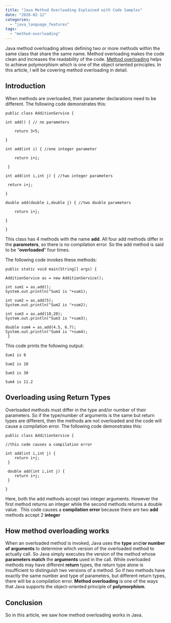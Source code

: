```yaml
---
title: "Java Method Overloading Explained with Code Samples"
date: "2020-02-12"
categories: 
  - "java_language_features"
tags: 
  - "method-overloading"
---
```


Java method overloading allows defining two or more methods within the same class that share the same name. Method overloading makes the code clean and increases the readability of the code. [Method overloading](https://learnjava.co.in/object-oriented-principles-in-java/) helps to achieve polymorphism which is one of the object oriented principles. In this article, I will be covering method overloading in detail.

## Introduction

When methods are overloaded, their parameter declarations need to be different. The following code demonstrates this:

```
public class AdditionService {

int add() { // no parameters

    return 3+5;

}

int add(int i) { //one integer parameter

    return i+i;

 }

int add(int i,int j) { //two integer parameters

 return i+j;

}

double add(double i,double j) { //two double parameters

    return i+j;

}

}
```

This class has 4 methods with the name **add**. All four add methods differ in the **parameters**, so there is no compilation error. So the add method is said to be “**overloaded**” four times.

The following code invokes these methods:

```
public static void main(String[] args) {

AdditionService as = new AdditionService();

int sum1 = as.add();
System.out.println("Sum1 is "+sum1);

int sum2 = as.add(5);
System.out.println("Sum2 is "+sum2);

int sum3 = as.add(10,20);
System.out.println("Sum3 is "+sum3);

double sum4 = as.add(4.5, 6.7);
System.out.println("Sum4 is "+sum4);
 }
```


This code prints the following output:

```
Sum1 is 8

Sum2 is 10

Sum3 is 30

Sum4 is 11.2
```

## Overloading using Return Types

Overloaded methods must differ in the type and/or number of their parameters. So if the type/number of arguments is the same but return types are different, then the methods are not overloaded and the code will cause a compilation error. The following code demonstrates this:

```
public class AdditionService {

//this code causes a compilation error

int add(int i,int j) {
    return i+j;
 }

 double add(int i,int j) {
    return i+j;
 }

}
```

Here, both the add methods accept two integer arguments. However the first method returns an integer while the second methods returns a double value.  This code causes a **compilation error** because there are two **add** methods accept 2 **integer**

## How method overloading works

When an overloaded method is invoked, Java uses the **type** and/**or number of arguments** to determine which version of the overloaded method to actually call. So Java simply executes the version of the method whose **parameters match** the **arguments** used in the call. While overloaded methods may have different **return** types, the return type alone is insufficient to distinguish two versions of a method. So if two methods have exactly the same number and type of parameters, but different return types, there will be a compilation error. **Method overloading** is one of the ways that Java supports the object-oriented principle of **polymorphism**.

## Conclusion

So in this article, we saw how method overloading works in Java.
